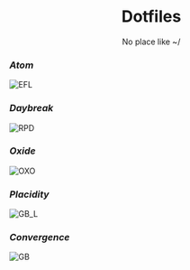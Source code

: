 <p align = "center"><h1 align="center">Dotfiles</h1></p>
<p align = "center">No place like ~/</p>

### <i>Atom</i>
![EFL](https://github.com/MujtabaAsim/dots/assets/62666332/2c974b3e-39b7-4298-b055-cb02ed7a24e8)

### <i>Daybreak</i>
![RPD](https://github.com/MujtabaAsim/dots/assets/62666332/874d6d32-cead-49d9-90e3-6ad7d83fe347)

### <i>Oxide</i>
![OXO](https://github.com/MujtabaAsim/dots/assets/62666332/9aa84a8f-2346-4904-bb80-fc69756200b7)

### <i>Placidity</i>
![GB_L](https://github.com/MujtabaAsim/dots/assets/62666332/69129426-2c09-41fe-aa28-7c81f2aeaefd)

### <i>Convergence</i>
![GB](https://github.com/MujtabaAsim/dots/assets/62666332/d0efe387-1a10-4eae-9188-b5bd81df110d)
